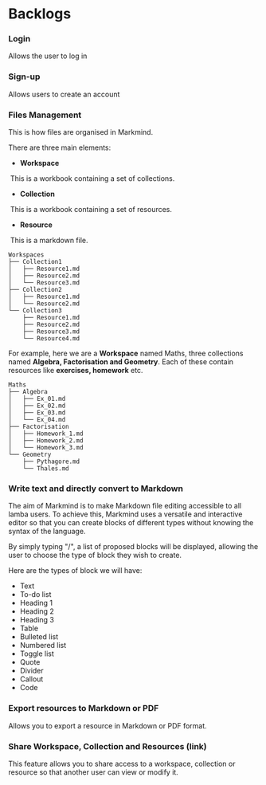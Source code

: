 # Backlogs

### Login

Allows the user to log in

### Sign-up

Allows users to create an account

### Files Management

This is how files are organised in Markmind.

There are three main elements:

- **Workspace**

​	This is a workbook containing a set of collections.

- **Collection**

​	This is a workbook containing a set of resources.

- **Resource**

​	This is a markdown file.

```
Workspaces
├── Collection1
│   ├── Resource1.md
│   ├── Resource2.md
│   └── Resource3.md
├── Collection2
│   ├── Resource1.md
│   └── Resource2.md
└── Collection3
    ├── Resource1.md
    ├── Resource2.md
    ├── Resource3.md
    └── Resource4.md
```

For example, here we are a **Workspace** named Maths, three collections named **Algebra, Factorisation and Geometry**. Each of these contain resources like **exercises, homework** etc.

```
Maths
├── Algebra
│   ├── Ex_01.md
│   ├── Ex_02.md
│   ├── Ex_03.md
│   └── Ex_04.md
├── Factorisation
│   ├── Homework_1.md
│   ├── Homework_2.md
│   └── Homework_3.md
└── Geometry
    ├── Pythagore.md
    └── Thales.md
```



### Write text and directly convert to Markdown

The aim of Markmind is to make Markdown file editing accessible to all lamba users.  To achieve this, Markmind uses a versatile and interactive editor so that you can create blocks of different types without knowing the syntax of the language.

By simply typing "/", a list of proposed blocks will be displayed, allowing the user to choose the type of block they wish to create.

Here are the types of block we will have:

- Text
- To-do list
- Heading 1
- Heading 2
- Heading 3
- Table
- Bulleted list
- Numbered list
- Toggle list
- Quote
- Divider
- Callout
- Code

### Export resources to Markdown or PDF

Allows you to export a resource in Markdown or PDF format.

### Share Workspace, Collection and Resources (link)

This feature allows you to share access to a workspace, collection or resource so that another user can view or modify it.

